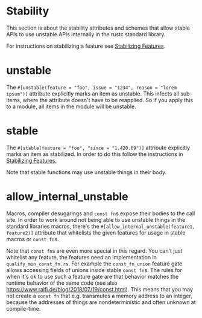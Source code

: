 # Stability

This section is about the stability attributes and schemes that allow stable APIs to use unstable
APIs internally in the rustc standard library.

For instructions on stabilizing a feature see [Stabilizing Features](./stabilization_guide.md).

# unstable

The `#[unstable(feature = "foo", issue = "1234", reason = "lorem ipsum")]` attribute explicitly
marks an item as unstable. This infects all sub-items, where the attribute doesn't have to be
reapplied. So if you apply this to a module, all items in the module will be unstable.

# stable

The `#[stable(feature = "foo", "since = "1.420.69")]` attribute explicitly marks an item as
stabilized. In order to do this follow the instructions in
[Stabilizing Features](./stabilization_guide.md).

Note that stable functions may use unstable things in their body.

# allow_internal_unstable

Macros, compiler desugarings and `const fn`s expose their bodies to the call site. In order to
work around not being able to use unstable things in the standard libraries macros, there's the
`#[allow_internal_unstable(feature1, feature2)]` attribute that whitelists the given features for
usage in stable macros or `const fn`s.

Note that `const fn`s are even more special in this regard. You can't just whitelist any feature,
the features need an implementation in `qualify_min_const_fn.rs`. For example the `const_fn_union`
feature gate allows accessing fields of unions inside stable `const fn`s. The rules for when it's
ok to use such a feature gate are that behavior matches the runtime behavior of the same code
(see also https://www.ralfj.de/blog/2018/07/19/const.html). This means that you may not create a
`const fn` that e.g. transmutes a memory address to an integer, because the addresses of things
are nondeterministic and often unknown at compile-time.
